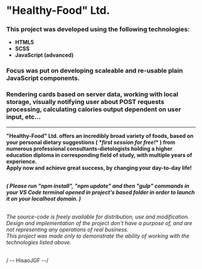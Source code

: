 # "Healthy-Food" Ltd.

### This project was developed using the following technologies:

- **HTML5**
- **SCSS**
- **JavaScript (advanced)**

### Focus was put on developing scaleable and re-usable plain JavaScript components.

### Rendering cards based on server data, working with local storage, visually notifying user about POST requests processing, calculating calories output dependent on user input, etc...

---

**"Healthy-Food" Ltd. offers an incredibly broad variety of foods, based on your personal dietary suggestions ( _\*first session for free!_\* ) from numerous professional consultants-dietologists holding a higher education diploma in corresponding field of study, with multiple years of experience.  
Apply now and achieve great success, by changing your day-to-day life!**

\
**_( Please run "npm install", "npm update" and then "gulp" commands in your VS Code terminal opened in project's based folder in order to launch it on your localhost domain. )_**

\
_The source-code is freely available for distribution, use and modification._  
_Design and implementation of the project don't have a purpose of, and are not representing any operations of real business._  
_This project was made only to demonstrate the ability of working with the technologies listed above._

\
/ -- HisaoJGF --/
